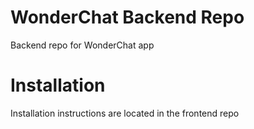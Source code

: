 # WonderChat Backend Repo
Backend repo for WonderChat app

# Installation 
Installation instructions are located in the frontend repo
